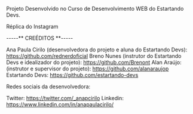 Projeto Desenvolvido no Curso de Desenvolvimento WEB do Estartando Devs.

Réplica do Instagram

-----** CREÉDITOS **-----

Ana Paula Cirilo (desenvolvedora do projeto e aluna do Estartando Devs): https://github.com/rednerdoficial
Breno Nunes (instrutor do Estartando Devs e idealizador do projeto):  https://github.com/Brenont
Alan Araújo: (instrutor e supervisor do projeto): https://github.com/alanaraujop
Estartando Devs: https://github.com/estartando-devs

Redes sociais da desenvolvedora:

Twitter: https://twitter.com/_anapcirilo
Linkedin: https://www.linkedin.com/in/anapaulacirilo/
